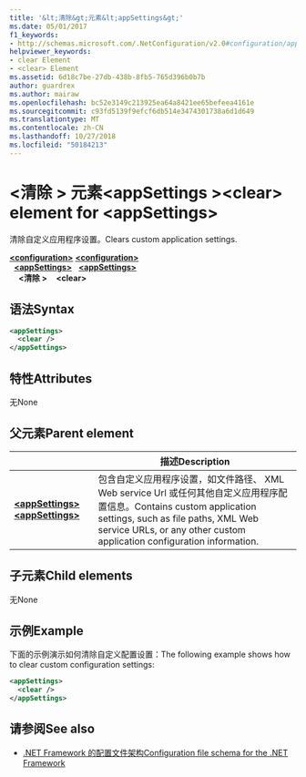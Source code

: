 ```yaml
---
title: '&lt;清除&gt;元素&lt;appSettings&gt;'
ms.date: 05/01/2017
f1_keywords:
- http://schemas.microsoft.com/.NetConfiguration/v2.0#configuration/appSettings/clear
helpviewer_keywords:
- clear Element
- <clear> Element
ms.assetid: 6d18c7be-27db-438b-8fb5-765d396b0b7b
author: guardrex
ms.author: mairaw
ms.openlocfilehash: bc52e3149c213925ea64a8421ee65befeea4161e
ms.sourcegitcommit: c93fd5139f9efcf6db514e3474301738a6d1d649
ms.translationtype: MT
ms.contentlocale: zh-CN
ms.lasthandoff: 10/27/2018
ms.locfileid: "50184213"
---
```

# <a name="clear-element-for-appsettings"></a><span data-ttu-id="e9f93-102">\<清除 > 元素\<appSettings ></span><span class="sxs-lookup"><span data-stu-id="e9f93-102">\<clear> element for \<appSettings></span></span>

<span data-ttu-id="e9f93-103">清除自定义应用程序设置。</span><span class="sxs-lookup"><span data-stu-id="e9f93-103">Clears custom application settings.</span></span>

<span data-ttu-id="e9f93-104">[**\<configuration>**](~/docs/framework/configure-apps/file-schema/configuration-element.md) </span><span class="sxs-lookup"><span data-stu-id="e9f93-104">[**\<configuration>**](~/docs/framework/configure-apps/file-schema/configuration-element.md) </span></span>  
<span data-ttu-id="e9f93-105">&nbsp;&nbsp;[**\<appSettings>**](~/docs/framework/configure-apps/file-schema/appsettings/appsettings-element-for-configuration.md) </span><span class="sxs-lookup"><span data-stu-id="e9f93-105">&nbsp;&nbsp;[**\<appSettings>**](~/docs/framework/configure-apps/file-schema/appsettings/appsettings-element-for-configuration.md) </span></span>  
<span data-ttu-id="e9f93-106">&nbsp;&nbsp;&nbsp;&nbsp;**\<清除 >**</span><span class="sxs-lookup"><span data-stu-id="e9f93-106">&nbsp;&nbsp;&nbsp;&nbsp;**\<clear>**</span></span>

## <a name="syntax"></a><span data-ttu-id="e9f93-107">语法</span><span class="sxs-lookup"><span data-stu-id="e9f93-107">Syntax</span></span>

```xml
<appSettings>
  <clear />
</appSettings>
```

## <a name="attributes"></a><span data-ttu-id="e9f93-108">特性</span><span class="sxs-lookup"><span data-stu-id="e9f93-108">Attributes</span></span>

<span data-ttu-id="e9f93-109">无</span><span class="sxs-lookup"><span data-stu-id="e9f93-109">None</span></span>

## <a name="parent-element"></a><span data-ttu-id="e9f93-110">父元素</span><span class="sxs-lookup"><span data-stu-id="e9f93-110">Parent element</span></span>

|     | <span data-ttu-id="e9f93-111">描述</span><span class="sxs-lookup"><span data-stu-id="e9f93-111">Description</span></span> |
| --- | ----------- |
| [<span data-ttu-id="e9f93-112">**\<appSettings>**</span><span class="sxs-lookup"><span data-stu-id="e9f93-112">**\<appSettings>**</span></span>](~/docs/framework/configure-apps/file-schema/appsettings/appsettings-element-for-configuration.md) | <span data-ttu-id="e9f93-113">包含自定义应用程序设置，如文件路径、 XML Web service Url 或任何其他自定义应用程序配置信息。</span><span class="sxs-lookup"><span data-stu-id="e9f93-113">Contains custom application settings, such as file paths, XML Web service URLs, or any other custom application configuration information.</span></span> |

## <a name="child-elements"></a><span data-ttu-id="e9f93-114">子元素</span><span class="sxs-lookup"><span data-stu-id="e9f93-114">Child elements</span></span>

<span data-ttu-id="e9f93-115">无</span><span class="sxs-lookup"><span data-stu-id="e9f93-115">None</span></span>

## <a name="example"></a><span data-ttu-id="e9f93-116">示例</span><span class="sxs-lookup"><span data-stu-id="e9f93-116">Example</span></span>

<span data-ttu-id="e9f93-117">下面的示例演示如何清除自定义配置设置：</span><span class="sxs-lookup"><span data-stu-id="e9f93-117">The following example shows how to clear custom configuration settings:</span></span>

```xml
<appSettings>
  <clear />
</appSettings>
```

## <a name="see-also"></a><span data-ttu-id="e9f93-118">请参阅</span><span class="sxs-lookup"><span data-stu-id="e9f93-118">See also</span></span>

- [<span data-ttu-id="e9f93-119">.NET Framework 的配置文件架构</span><span class="sxs-lookup"><span data-stu-id="e9f93-119">Configuration file schema for the .NET Framework</span></span>](~/docs/framework/configure-apps/file-schema/index.md)
